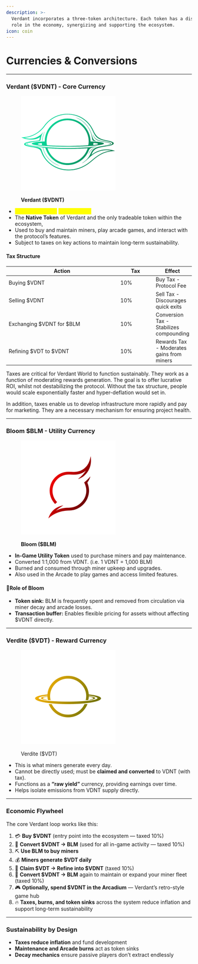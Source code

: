 ```yaml
---
description: >-
  Verdant incorporates a three-token architecture. Each token has a distinct
  role in the economy, synergizing and supporting the ecosystem.
icon: coin
---
```


# Currencies & Conversions

***

### Verdant ($VDNT) - Core Currency

<figure><img src=".gitbook/assets/Main (1).png" alt="" width="256"><figcaption><p><strong>Verdant ($VDNT)</strong></p></figcaption></figure>

* <mark style="color:yellow;">Maximum Supply</mark> <mark style="color:yellow;"></mark><mark style="color:yellow;">**- 21,000,000**</mark>
* The **Native Token** of Verdant and the only tradeable token within the ecosystem,
* Used to buy and maintain miners, play arcade games, and interact with the protocol’s features.
* Subject to taxes on key actions to maintain long-term sustainability.

#### Tax Structure

<table><thead><tr><th width="302">Action</th><th width="85">Tax</th><th>Effect</th></tr></thead><tbody><tr><td>Buying $VDNT</td><td>10%</td><td>Buy Tax - Protocol Fee</td></tr><tr><td>Selling $VDNT</td><td>10%</td><td>Sell Tax - Discourages quick exits</td></tr><tr><td>Exchanging $VDNT for $BLM</td><td>10%</td><td>Conversion Tax - Stabilizes compounding</td></tr><tr><td>Refining $VDT to $VDNT</td><td>10%</td><td>Rewards Tax - Moderates gains from miners</td></tr></tbody></table>

Taxes are critical for Verdant World to function sustainably. They work as a function of moderating rewards generation. The goal is to offer lucrative ROI, whilst not destabilizing the protocol. Without the tax structure, people would scale exponentially faster and hyper-deflation would set in.

In addition, taxes enable us to develop infrastructure more rapidly and pay for marketing. They are a necessary mechanism for ensuring project health.

***

### Bloom $BLM - Utility Currency

<figure><img src=".gitbook/assets/Bloom (2).png" alt="" width="256"><figcaption><p><strong>Bloom ($BLM)</strong></p></figcaption></figure>

* **In-Game Utility Token** used to purchase miners and pay maintenance.
* Converted 1:1,000 from VDNT. (i.e. 1 VDNT = 1,000 BLM)
* Burned and consumed through miner upkeep and upgrades.
* Also used in the Arcade to play games and access limited features.

#### 🔁Role of Bloom

* **Token sink:** BLM is frequently spent and removed from circulation via miner decay and arcade losses.
* **Transaction buffer:** Enables flexible pricing for assets without affecting $VDNT directly.

***

### Verdite ($VDT) - Reward Currency

<figure><img src=".gitbook/assets/Verdite (1).png" alt="" width="256"><figcaption><p>Verdite ($VDT)</p></figcaption></figure>

* This is what miners generate every day.
* Cannot be directly used; must be **claimed and converted** to VDNT (with tax).
* Functions as a **“raw yield”** currency, providing earnings over time.
* Helps isolate emissions from VDNT supply directly.



***

### Economic Flywheel

The core Verdant loop works like this:

1. 💳 **Buy $VDNT** (entry point into the ecosystem — taxed 10%)
2. 🔄 **Convert $VDNT → BLM** (used for all in-game activity — taxed 10%)
3. ⛏️ **Use BLM to buy miners**
4. 💰 **Miners generate $VDT daily**
5. 🔁 **Claim $VDT → Refine into $VDNT** (taxed 10%)
6. 🔄 **Convert $VDNT → BLM** again to maintain or expand your miner fleet (taxed 10%)
7. 🎮 **Optionally, spend $VDNT in the Arcadium** — Verdant’s retro-style game hub
8. 🔥 **Taxes, burns, and token sinks** across the system reduce inflation and support long-term sustainability

***

### Sustainability by Design

* **Taxes reduce inflation** and fund development
* **Maintenance and Arcade burns** act as token sinks
* **Decay mechanics** ensure passive players don’t extract endlessly

